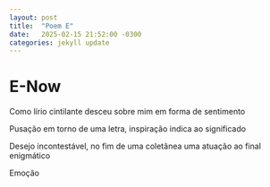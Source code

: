 ```yaml
---
layout: post
title:  "Poem E" 
date:   2025-02-15 21:52:00 -0300
categories: jekyll update
---
```

# E-Now

Como lírio cintilante desceu sobre mim em forma
de sentimento

Pusação em torno de uma letra, inspiração indica
ao significado 

Desejo incontestável, no fim de uma coletânea uma
atuação ao final enigmático

Emoção